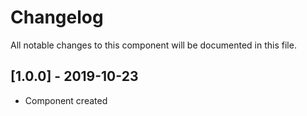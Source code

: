 # Changelog
All notable changes to this component will be documented in this file.

## [1.0.0] - 2019-10-23
- Component created
